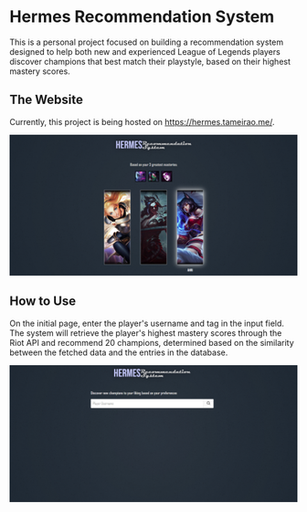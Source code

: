 # Hermes Recommendation System

This is a personal project focused on building a recommendation system designed to help both new and experienced League of Legends players discover champions that best match their playstyle, based on their highest mastery scores.

## The Website

Currently, this project is being hosted on https://hermes.tameirao.me/.

![Recommendations Page](imgs/Recommendations.png)

## How to Use

On the initial page, enter the player's username and tag in the input field. The system will retrieve the player's highest mastery scores through the Riot API and recommend 20 champions, determined based on the similarity between the fetched data and the entries in the database.

![Initial Website Page](imgs/InitialPage.png)

